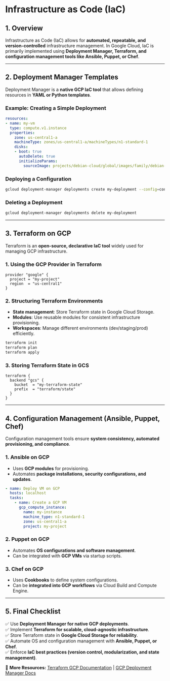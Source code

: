 # Infrastructure as Code (IaC)

## 1. Overview
Infrastructure as Code (IaC) allows for **automated, repeatable, and version-controlled** infrastructure management. In Google Cloud, IaC is primarily implemented using **Deployment Manager, Terraform, and configuration management tools like Ansible, Puppet, or Chef**.

---

## 2. Deployment Manager Templates
Deployment Manager is a **native GCP IaC tool** that allows defining resources in **YAML or Python templates**.

### **Example: Creating a Simple Deployment**
```yaml
resources:
- name: my-vm
  type: compute.v1.instance
  properties:
    zone: us-central1-a
    machineType: zones/us-central1-a/machineTypes/n1-standard-1
    disks:
    - boot: true
      autoDelete: true
      initializeParams:
        sourceImage: projects/debian-cloud/global/images/family/debian-11
```

### **Deploying a Configuration**
```sh
gcloud deployment-manager deployments create my-deployment --config=config.yaml
```

### **Deleting a Deployment**
```sh
gcloud deployment-manager deployments delete my-deployment
```

---

## 3. Terraform on GCP
Terraform is an **open-source, declarative IaC tool** widely used for managing GCP infrastructure.

### **1. Using the GCP Provider in Terraform**
```hcl
provider "google" {
  project = "my-project"
  region  = "us-central1"
}
```

### **2. Structuring Terraform Environments**
- **State management**: Store Terraform state in Google Cloud Storage.
- **Modules**: Use reusable modules for consistent infrastructure provisioning.
- **Workspaces**: Manage different environments (dev/staging/prod) efficiently.

```sh
terraform init
terraform plan
terraform apply
```

### **3. Storing Terraform State in GCS**
```hcl
terraform {
  backend "gcs" {
    bucket  = "my-terraform-state"
    prefix  = "terraform/state"
  }
}
```

---

## 4. Configuration Management (Ansible, Puppet, Chef)
Configuration management tools ensure **system consistency, automated provisioning, and compliance**.

### **1. Ansible on GCP**
- Uses **GCP modules** for provisioning.
- Automates **package installations, security configurations, and updates**.

```yaml
- name: Deploy VM on GCP
  hosts: localhost
  tasks:
    - name: Create a GCP VM
      gcp_compute_instance:
        name: my-instance
        machine_type: n1-standard-1
        zone: us-central1-a
        project: my-project
```

### **2. Puppet on GCP**
- Automates **OS configurations and software management**.
- Can be integrated with **GCP VMs** via startup scripts.

### **3. Chef on GCP**
- Uses **Cookbooks** to define system configurations.
- Can be **integrated into GCP workflows** via Cloud Build and Compute Engine.

---

## 5. Final Checklist
✅ Use **Deployment Manager for native GCP deployments**.  
✅ Implement **Terraform for scalable, cloud-agnostic infrastructure**.  
✅ Store Terraform state in **Google Cloud Storage for reliability**.  
✅ Automate OS and configuration management with **Ansible, Puppet, or Chef**.  
✅ Enforce **IaC best practices (version control, modularization, and state management)**.  

📌 **More Resources:** [Terraform GCP Documentation](https://registry.terraform.io/providers/hashicorp/google/latest/docs) | [GCP Deployment Manager Docs](https://cloud.google.com/deployment-manager/docs/)

